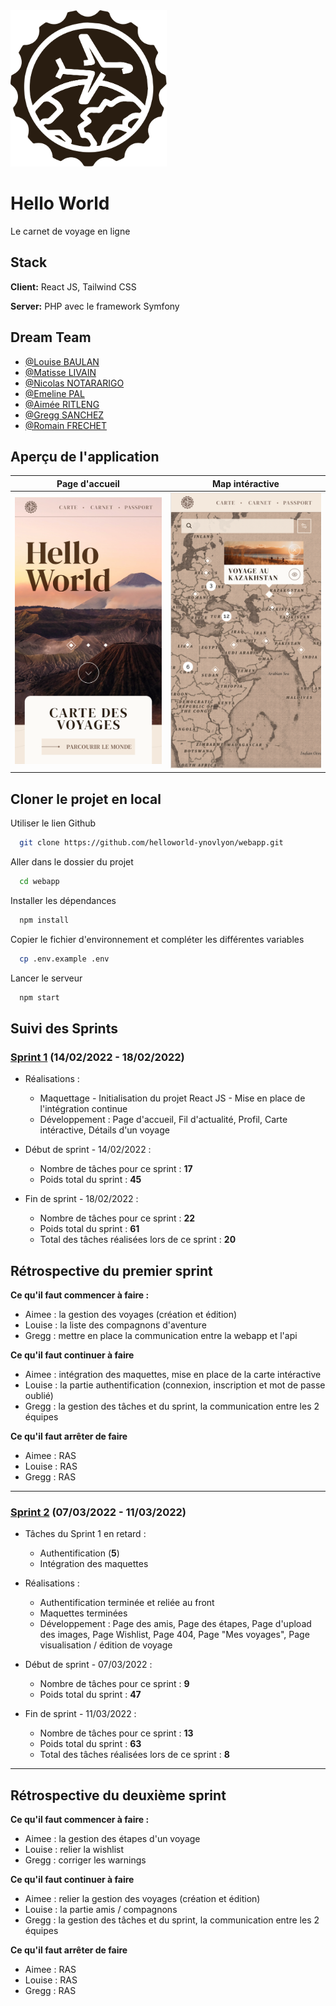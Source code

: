 
<img src="./src/assets/images/logo.svg" width="250" height="250">

# Hello World

Le carnet de voyage en ligne
## Stack

**Client:** React JS, Tailwind CSS

**Server:** PHP avec le framework Symfony


## Dream Team

- [@Louise BAULAN](https://github.com/Fayaah)
- [@Matisse LIVAIN](https://github.com/MLivain)
- [@Nicolas NOTARARIGO](https://github.com/Neerfix)
- [@Emeline PAL](https://github.com/emelinepal)
- [@Aimée RITLENG](https://github.com/Aimee-RTLNG)
- [@Gregg SANCHEZ](https://github.com/Arty3P)
- [@Romain FRECHET](https://github.com/Hikari-rom)


## Aperçu de l'application

|                     Page d'accueil                     |                    Map intéractive                    |
|:------------------------------------------------------:|:-----------------------------------------------------:|
| ![App Screenshot](./src/assets/images/readme/home.png) | ![App Screenshot](./src/assets/images/readme/map.png) |

## Cloner le projet en local

Utiliser le lien Github

```bash
  git clone https://github.com/helloworld-ynovlyon/webapp.git
```

Aller dans le dossier du projet

```bash
  cd webapp
```

Installer les dépendances

```bash
  npm install
```

Copier le fichier d'environnement et compléter les différentes variables

```bash
  cp .env.example .env
```

Lancer le serveur

```bash
  npm start
```


## Suivi des Sprints

### [Sprint 1](https://github.com/helloworld-ynovlyon/webapp/milestone/1) (14/02/2022 - 18/02/2022)

- Réalisations :
  - Maquettage - Initialisation du projet React JS - Mise en place de l'intégration continue
  - Développement : Page d'accueil, Fil d'actualité, Profil, Carte intéractive, Détails d'un voyage


- Début de sprint - 14/02/2022 :
  - Nombre de tâches pour ce sprint : **17**
  - Poids total du sprint : **45**


- Fin de sprint - 18/02/2022 :
  - Nombre de tâches pour ce sprint : **22**
  - Poids total du sprint : **61**
  - Total des tâches réalisées lors de ce sprint : **20**

## Rétrospective du premier sprint

**Ce qu'il faut commencer à faire :**
- Aimee : la gestion des voyages (création et édition)
- Louise : la liste des compagnons d'aventure
- Gregg : mettre en place la communication entre la webapp et l'api

**Ce qu'il faut continuer à faire**
- Aimee : intégration des maquettes, mise en place de la carte intéractive
- Louise : la partie authentification (connexion, inscription et mot de passe oublié)
- Gregg : la gestion des tâches et du sprint, la communication entre les 2 équipes

**Ce qu'il faut arrêter de faire**
- Aimee : RAS
- Louise : RAS
- Gregg : RAS

--- ---

### [Sprint 2](https://github.com/helloworld-ynovlyon/webapp/milestone/2) (07/03/2022 - 11/03/2022)

- Tâches du Sprint 1 en retard :
  - Authentification (**5**)
  - Intégration des maquettes

- Réalisations :
  - Authentification terminée et reliée au front
  - Maquettes terminées
  - Développement : Page des amis, Page des étapes, Page d'upload des images, Page Wishlist, Page 404, Page "Mes voyages", Page visualisation / édition de voyage

- Début de sprint - 07/03/2022 :
  - Nombre de tâches pour ce sprint : **9**
  - Poids total du sprint : **47**

- Fin de sprint - 11/03/2022 :
  - Nombre de tâches pour ce sprint : **13**
  - Poids total du sprint : **63**
  - Total des tâches réalisées lors de ce sprint : **8**

--- ---

## Rétrospective du deuxième sprint

**Ce qu'il faut commencer à faire :**
- Aimee : la gestion des étapes d'un voyage
- Louise : relier la wishlist
- Gregg : corriger les warnings 

**Ce qu'il faut continuer à faire**
- Aimee : relier la gestion des voyages (création et édition)
- Louise : la partie amis / compagnons
- Gregg : la gestion des tâches et du sprint, la communication entre les 2 équipes

**Ce qu'il faut arrêter de faire**
- Aimee : RAS
- Louise : RAS
- Gregg : RAS
